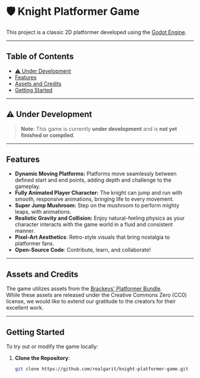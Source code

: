 # 🛡️ Knight Platformer Game

This project is a classic 2D platformer developed using the [Godot Engine](https://godotengine.org/).

---

## Table of Contents

- [⚠️ Under Development](#-under-development)
- [Features](#features)
- [Assets and Credits](#assets-and-credits)
- [Getting Started](#-getting-started)

---

## ⚠️ Under Development

> **Note**: This game is currently **under development** and is **not yet finished or compiled**.

---

## Features

- **Dynamic Moving Platforms:** Platforms move seamlessly between defined start and end points, adding depth and challenge to the gameplay.  
- **Fully Animated Player Character:** The knight can jump and run with smooth, responsive animations, bringing life to every movement.  
- **Super Jump Mushroom:** Step on the mushroom to perform mighty leaps, with animations.  
- **Realistic Gravity and Collision:** Enjoy natural-feeling physics as your character interacts with the game world in a fluid and consistent manner.
- **Pixel-Art Aesthetics**: Retro-style visuals that bring nostalgia to platformer fans.
- **Open-Source Code**: Contribute, learn, and collaborate!

---

## Assets and Credits

The game utilizes assets from the [Brackeys' Platformer Bundle](https://brackeysgames.itch.io/brackeys-platformer-bundle).  
While these assets are released under the Creative Commons Zero (CC0) license, we would like to extend our gratitude to the creators for their excellent work.

---

## Getting Started

To try out or modify the game locally:

1. **Clone the Repository**:
   ```bash
   git clone https://github.com/realgarit/knight-platformer-game.git
